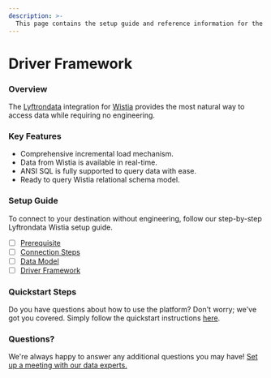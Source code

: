 ```yaml
---
description: >-
  This page contains the setup guide and reference information for the Wistia source connector.
---
```


# Driver Framework

### Overview

The [Lyftrondata](https://www.lyftrondata.com/) integration for [Wistia](None) provides the most natural way to access data while requiring no engineering.

### Key Features

* Comprehensive incremental load mechanism.
* Data from Wistia is available in real-time.&#x20;
* ANSI SQL is fully supported to query data with ease.
* Ready to query Wistia relational schema model.

### Setup Guide

To connect to your destination without engineering, follow our step-by-step Lyftrondata Wistia setup guide.

* [ ] [Prerequisite](../prerequisite.md)
* [ ] [Connection Steps](../connection-steps.md)
* [ ] [Data Model](../data-model/erd.md)
* [ ] [Driver Framework](../driver-framework/)

### Quickstart Steps

Do you have questions about how to use the platform? Don't worry; we've got you covered. Simply follow the quickstart instructions [here](../driver-framework/README.md).

### Questions? <a href="#questions" id="questions"></a>

We're always happy to answer any additional questions you may have! [Set up a meeting with our data experts.](https://www.lyftrondata.com/book-a-meeting/)


